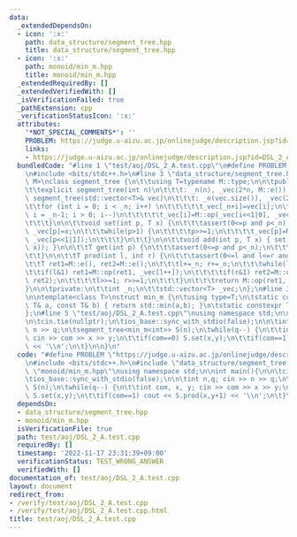 ```yaml
---
data:
  _extendedDependsOn:
  - icon: ':x:'
    path: data_structure/segment_tree.hpp
    title: data_structure/segment_tree.hpp
  - icon: ':x:'
    path: monoid/min_m.hpp
    title: monoid/min_m.hpp
  _extendedRequiredBy: []
  _extendedVerifiedWith: []
  _isVerificationFailed: true
  _pathExtension: cpp
  _verificationStatusIcon: ':x:'
  attributes:
    '*NOT_SPECIAL_COMMENTS*': ''
    PROBLEM: https://judge.u-aizu.ac.jp/onlinejudge/description.jsp?id=DSL_2_A
    links:
    - https://judge.u-aizu.ac.jp/onlinejudge/description.jsp?id=DSL_2_A
  bundledCode: "#line 1 \"test/aoj/DSL_2_A.test.cpp\"\n#define PROBLEM \"https://judge.u-aizu.ac.jp/onlinejudge/description.jsp?id=DSL_2_A\"\
    \n#include <bits/stdc++.h>\n#line 3 \"data_structure/segment_tree.hpp\"\n\ntemplate<class\
    \ M>\nclass segment_tree {\n\t\tusing T=typename M::type;\n\n\tpublic:\n\t\tsegment_tree()=default;\n\
    \t\texplicit segment_tree(int n)\n\t\t\t: _n(n), _vec(2*n, M::e()) { }\n\t\texplicit\
    \ segment_tree(std::vector<T>& vec)\n\t\t\t: _n(vec.size()), _vec(2*_n) {\n\t\t\
    \t\tfor (int i = 0; i < _n; i++) \n\t\t\t\t\t_vec[_n+i]=vec[i];\n\t\t\t\tfor (int\
    \ i = _n-1; i > 0; i--)\n\t\t\t\t\t_vec[i]=M::op(_vec[i<<1|0], _vec[i<<1|1]);\n\
    \t\t\t}\n\n\t\tvoid set(int p, T x) {\n\t\t\tassert(0<=p and p<_n);\n\t\t\tp+=_n;\
    \ _vec[p]=x;\n\t\t\twhile(p>1) {\n\t\t\t\tp>>=1;\n\t\t\t\t_vec[p]=M::op(_vec[p<<1|0],\
    \ _vec[p<<1|1]);\n\t\t\t}\n\t\t}\n\n\t\tvoid add(int p, T x) { set(p, M::op(get(p),\
    \ x)); }\n\n\t\tT get(int p) {\n\t\t\tassert(0<=p and p<_n);\n\t\t\treturn _vec[_n+p];\n\
    \t\t}\n\n\t\tT prod(int l, int r) {\n\t\t\tassert(0<=l and l<=r and r<=_n);\n\t\
    \t\tT ret1=M::e(), ret2=M::e();\n\t\t\tl+=_n; r+=_n;\n\t\t\twhile(l<r) {\n\t\t\
    \t\tif(l&1) ret1=M::op(ret1, _vec[l++]);\n\t\t\t\tif(r&1) ret2=M::op(_vec[--r],\
    \ ret2);\n\t\t\t\tl>>=1; r>>=1;\n\t\t\t}\n\t\t\treturn M::op(ret1, ret2);\n\t\t\
    }\n\n\tprivate:\n\t\tint _n;\n\t\tstd::vector<T> _vec;\n};\n#line 3 \"monoid/min_m.hpp\"\
    \n\ntemplate<class T>\nstruct min_m {\n\tusing type=T;\n\tstatic constexpr T op(const\
    \ T& a, const T& b) { return std::min(a,b); }\n\tstatic constexpr T e=std::numeric_limits<T>::max();\n\
    };\n#line 5 \"test/aoj/DSL_2_A.test.cpp\"\nusing namespace std;\n\nint main(){\n\
    \n\tcin.tie(nullptr);\n\tios_base::sync_with_stdio(false);\n\n\tint n,q; cin >>\
    \ n >> q;\n\tsegment_tree<min_m<int>> S(n);\n\twhile(q--) {\n\t\tint com, x, y;\
    \ cin >> com >> x >> y;\n\t\tif(com==0) S.set(x,y);\n\t\tif(com==1) cout << S.prod(x,y+1)\
    \ << '\\n';\n\t}\n\n}\n"
  code: "#define PROBLEM \"https://judge.u-aizu.ac.jp/onlinejudge/description.jsp?id=DSL_2_A\"\
    \n#include <bits/stdc++.h>\n#include \"data_structure/segment_tree.hpp\"\n#include\
    \ \"monoid/min_m.hpp\"\nusing namespace std;\n\nint main(){\n\n\tcin.tie(nullptr);\n\
    \tios_base::sync_with_stdio(false);\n\n\tint n,q; cin >> n >> q;\n\tsegment_tree<min_m<int>>\
    \ S(n);\n\twhile(q--) {\n\t\tint com, x, y; cin >> com >> x >> y;\n\t\tif(com==0)\
    \ S.set(x,y);\n\t\tif(com==1) cout << S.prod(x,y+1) << '\\n';\n\t}\n\n}\n"
  dependsOn:
  - data_structure/segment_tree.hpp
  - monoid/min_m.hpp
  isVerificationFile: true
  path: test/aoj/DSL_2_A.test.cpp
  requiredBy: []
  timestamp: '2022-11-17 23:31:39+09:00'
  verificationStatus: TEST_WRONG_ANSWER
  verifiedWith: []
documentation_of: test/aoj/DSL_2_A.test.cpp
layout: document
redirect_from:
- /verify/test/aoj/DSL_2_A.test.cpp
- /verify/test/aoj/DSL_2_A.test.cpp.html
title: test/aoj/DSL_2_A.test.cpp
---
```

